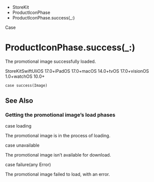 

- StoreKit
- ProductIconPhase
-  ProductIconPhase.success(\_:) 

Case

# ProductIconPhase.success(\_:)

The promotional image successfully loaded.

StoreKitSwiftUIiOS 17.0+iPadOS 17.0+macOS 14.0+tvOS 17.0+visionOS 1.0+watchOS 10.0+

``` source
case success(Image)
```

## See Also

### Getting the promotional image’s load phases

case loading

The promotional image is in the process of loading.

case unavailable

The promotional image isn’t available for download.

case failure(any Error)

The promotional image failed to load, with an error.

